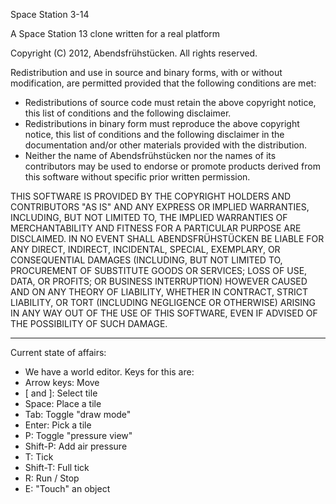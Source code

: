 Space Station 3-14

A Space Station 13 clone written for a real platform

Copyright (C) 2012, Abendsfrühstücken.
All rights reserved.

Redistribution and use in source and binary forms, with or without
modification, are permitted provided that the following conditions are met:
* Redistributions of source code must retain the above copyright
  notice, this list of conditions and the following disclaimer.
* Redistributions in binary form must reproduce the above copyright
  notice, this list of conditions and the following disclaimer in the
  documentation and/or other materials provided with the distribution.
* Neither the name of Abendsfrühstücken nor the
  names of its contributors may be used to endorse or promote products
  derived from this software without specific prior written permission.

THIS SOFTWARE IS PROVIDED BY THE COPYRIGHT HOLDERS AND CONTRIBUTORS "AS IS" AND
ANY EXPRESS OR IMPLIED WARRANTIES, INCLUDING, BUT NOT LIMITED TO, THE IMPLIED
WARRANTIES OF MERCHANTABILITY AND FITNESS FOR A PARTICULAR PURPOSE ARE
DISCLAIMED. IN NO EVENT SHALL ABENDSFRÜHSTÜCKEN BE LIABLE FOR ANY
DIRECT, INDIRECT, INCIDENTAL, SPECIAL, EXEMPLARY, OR CONSEQUENTIAL DAMAGES
(INCLUDING, BUT NOT LIMITED TO, PROCUREMENT OF SUBSTITUTE GOODS OR SERVICES;
LOSS OF USE, DATA, OR PROFITS; OR BUSINESS INTERRUPTION) HOWEVER CAUSED AND
ON ANY THEORY OF LIABILITY, WHETHER IN CONTRACT, STRICT LIABILITY, OR TORT
(INCLUDING NEGLIGENCE OR OTHERWISE) ARISING IN ANY WAY OUT OF THE USE OF THIS
SOFTWARE, EVEN IF ADVISED OF THE POSSIBILITY OF SUCH DAMAGE.

-----------------------------

Current state of affairs:

* We have a world editor. Keys for this are:
 * Arrow keys: Move
 * [ and ]: Select tile
 * Space: Place a tile
 * Tab: Toggle "draw mode"
 * Enter: Pick a tile
 * P: Toggle "pressure view"
 * Shift-P: Add air pressure
 * T: Tick
 * Shift-T: Full tick
 * R: Run / Stop
 * E: "Touch" an object


